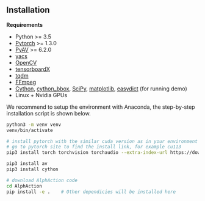 ## Installation

**Requirements**

- Python >= 3.5
- [Pytorch](https://pytorch.org/) >= 1.3.0
- [PyAV](https://github.com/mikeboers/PyAV) >= 6.2.0
- [yacs](https://github.com/rbgirshick/yacs)
- [OpenCV](https://opencv.org/)
- [tensorboardX](https://github.com/lanpa/tensorboardX)
- [tqdm](https://github.com/tqdm/tqdm)
- [FFmpeg](https://www.ffmpeg.org/)
- [Cython](https://cython.org/), [cython_bbox](https://github.com/samson-wang/cython_bbox), [SciPy](https://scipy.org/scipylib/), [matplotlib](https://matplotlib.org/), [easydict](https://github.com/makinacorpus/easydict) (for running demo)
- Linux + Nvidia GPUs

We recommend to setup the environment with Anaconda, 
the step-by-step installation script is shown below.

```bash
python3 -m venv venv
venv/bin/activate

# install pytorch with the similar cuda version as in your environment
# go to pytorch site to find the install link, for example cu113
pip3 install torch torchvision torchaudio --extra-index-url https://download.pytorch.org/whl/<cuda_version>

pip3 install av
pip3 install cython

# download AlphAction code
cd AlphAction
pip install -e .    # Other dependicies will be installed here
```